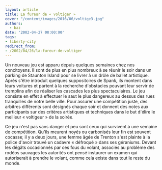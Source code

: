 ```yaml
---
layout: article
title: La fureur de « voltiger »
cover: "/content/images/2016/06/voltige3.jpg"
authors:
  - baz
date: '2002-04-27 00:00:00'
tags:
- liberty-city
redirect_from:
- /2002/04/26/la-fureur-de-voltiger
---
```


Un nouveau jeu est apparu depuis quelques semaines chez nos concitoyens. Il sont de plus en plus nombreux à se réunir le soir dans un parking de Staunton Island pour se livrer à un drôle de ballet artistique. Après s'être introduit quelques suppositoires de Spank, ils montent dans leurs voitures et partent à la recherche d'obstacles pouvant leur servir de tremplins afin de réaliser les cascades les plus spectaculaires. Le jeu consiste en effet à effectuer le saut le plus dangereux au dessus des rues tranquilles de notre belle ville. Pour assurer une compétition juste, des arbitres différents sont désignés chaque soir et donnent des notes aux participants sur des critères artistiques et techniques dans le but d'élire le meilleur « voltigeur » de la soirée.

Ce jeu n'est pas sans danger et peu sont ceux qui survivent à une semaine de compétition. Qu'ils meurent noyés ou carbonisés leur fin est souvent cocasse; il y a deux jours, une femme âgée de Trenton s'est plainte à la police d'avoir trouvé un cadavre « défroqué » dans ses géraniums. Devant les dégâts occasionnés par ces fous du volant, associés au problème des rodéos sauvages les autorités ont pensé instaurer un examen qui autoriserait à prendre le volant, comme cela existe dans tout le reste du monde.